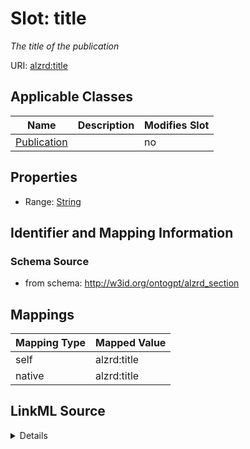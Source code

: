 

# Slot: title


_The title of the publication_



URI: [alzrd:title](http://w3id.org/ontogpt/alzrd_sectiontitle)



<!-- no inheritance hierarchy -->





## Applicable Classes

| Name | Description | Modifies Slot |
| --- | --- | --- |
| [Publication](Publication.md) |  |  no  |







## Properties

* Range: [String](String.md)





## Identifier and Mapping Information







### Schema Source


* from schema: http://w3id.org/ontogpt/alzrd_section




## Mappings

| Mapping Type | Mapped Value |
| ---  | ---  |
| self | alzrd:title |
| native | alzrd:title |




## LinkML Source

<details>
```yaml
name: title
description: The title of the publication
from_schema: http://w3id.org/ontogpt/alzrd_section
rank: 1000
alias: title
owner: Publication
domain_of:
- Publication
range: string

```
</details>